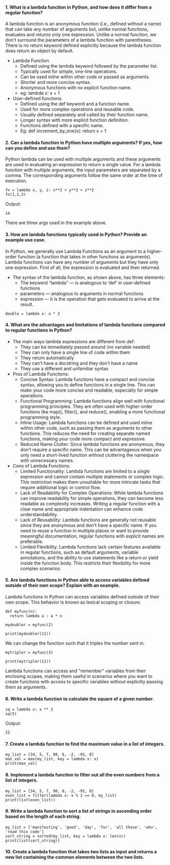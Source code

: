 #### 1. What is a lambda function in Python, and how does it differ from a regular function?
A lambda function is an anonymous function (i.e., defined without a name) that can take any number of arguments but, unlike normal functions, evaluates and returns only one expression. Unlike a normal function, we don't surround the parameters of a lambda function with parentheses. There is no return keyword defined explicitly because the lambda function does return an object by default.
- Lambda Function
    - Defined using the lambda keyword followed by the parameter list.
    - Typically used for simple, one-line operations.
    - Can be used inline within other code or passed as arguments.
    - Shorter and more concise syntax.
    - Anonymous functions with no explicit function name.
    - eg: lambda x: x + 1
- User-defined functions
    - Defined using the def keyword and a function name.
    - Used for more complex operations and reusable code.
    - Usually defined separately and called by their function name.
    - Longer syntax with more explicit function definition.
    - Functions defined with a specific name.
    - Eg: def increment_by_one(x):
               return x + 1
#### 2. Can a lambda function in Python have multiple arguments? If yes, how can you define and use them?
Python lambda can be used with multiple arguments and these arguments are used in evaluating an expression to return a single value. For a lambda function with multiple arguments, the input parameters are separated by a comma. The corresponding arguments follow the same order at the time of execution.
```
fn = lambda x, y, z: x**2 + y**2 + z**2
fn(1,2,3)
```
Output:
```
14
```
There are three args used in the example above.
#### 3. How are lambda functions typically used in Python? Provide an example use case.
In Python, we generally use Lambda Functions as an argument to a higher-order function (a function that takes in other functions as arguments). Lambda functions can have any number of arguments but they have only one expression. First of all, the expression is evaluated and then returned.
- The syntax of the lambda function, as shown above, has three elements:
    - The keyword “lambda” — is analogous to ‘def’ in user-defined functions
    - parameters — analogous to arguments in normal functions
    - expression — it is the operation that gets evaluated to arrive at the result.
```
double = lambda x: x * 2
```
#### 4. What are the advantages and limitations of lambda functions compared to regular functions in Python?
- The main ways lambda expressions are different from def:
    - They can be immediately passed around (no variable needed)
    - They can only have a single line of code within them
    - They return automatically
    - They can’t have a docstring and they don’t have a name
    - They use a different and unfamiliar syntax
- Pros of Lambda Functions:
    - Concise Syntax: Lambda functions have a compact and concise syntax, allowing you to define functions in a single line. This can make your code more concise and readable, especially for simple operations.
    - Functional Programming: Lambda functions align well with functional programming principles. They are often used with higher-order functions like map(), filter(), and reduce(), enabling a more functional programming style.
    - Inline Usage: Lambda functions can be defined and used inline within other code, such as passing them as arguments to other functions. This reduces the need for creating separate named functions, making your code more compact and expressive.
    - Reduced Name Clutter: Since lambda functions are anonymous, they don't require a specific name. This can be advantageous when you only need a short-lived function without cluttering the namespace with unnecessary names.
- Cons of Lambda Functions:
    - Limited Functionality: Lambda functions are limited to a single expression and cannot contain multiple statements or complex logic. This restriction makes them unsuitable for more intricate tasks that require additional logic or control flow.
    - Lack of Readability for Complex Operations: While lambda functions can improve readability for simple operations, they can become less readable as complexity increases. Writing a regular function with a clear name and appropriate indentation can enhance code understandability.
    - Lack of Reusability: Lambda functions are generally not reusable since they are anonymous and don't have a specific name. If you need to reuse a function in multiple places or want to provide meaningful documentation, regular functions with explicit names are preferable.
    - Limited Flexibility: Lambda functions lack certain features available in regular functions, such as default arguments, variable annotations, and the ability to use statements like a return or yield inside the function body. This restricts their flexibility for more complex scenarios.
#### 5. Are lambda functions in Python able to access variables defined outside of their own scope? Explain with an example.
Lambda functions in Python can access variables defined outside of their own scope. This behavior is known as lexical scoping or closure. 
```
def myfunc(n):
  return lambda a : a * n

mydoubler = myfunc(2)

print(mydoubler(11))
```
We can change the function such that it triples the number sent in.
```
mytripler = myfunc(3)

print(mytripler(11))
```
Lambda functions can access and "remember" variables from their enclosing scopes, making them useful in scenarios where you want to create functions with access to specific variables without explicitly passing them as arguments.
#### 6. Write a lambda function to calculate the square of a given number.
```
sq = lambda x: x ** 2
sq(5)
```
Output:
```
25
```
#### 7. Create a lambda function to find the maximum value in a list of integers.
```
my_list = [34, 5, 7, 90, 6, -2, -91, 0]
max_val = max(my_list, key = lambda x: x)
print(max_val)
```
#### 8. Implement a lambda function to filter out all the even numbers from a list of integers.
```
my_list = [34, 5, 7, 90, 6, -2, -91, 0]
even_list = filter(lambda x: x % 2 == 0, my_list)
print(list(even_list))
```
#### 9. Write a lambda function to sort a list of strings in ascending order based on the length of each string.
```
my_list = ['manifesting', 'good', 'day', 'for', 'all those', 'who', 'read this code']
sort_string = sorted(my_list, key = lambda x: len(x))
print(list(sort_string))
```
#### 10. Create a lambda function that takes two lists as input and returns a new list containing the common elements between the two lists.
```












